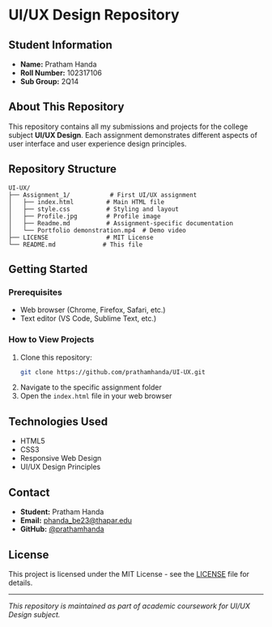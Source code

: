 # UI/UX Design Repository

## Student Information
- **Name:** Pratham Handa
- **Roll Number:** 102317106
- **Sub Group:** 2Q14

## About This Repository
This repository contains all my submissions and projects for the college subject **UI/UX Design**. Each assignment demonstrates different aspects of user interface and user experience design principles.

## Repository Structure
```
UI-UX/
├── Assignment_1/           # First UI/UX assignment
│   ├── index.html         # Main HTML file
│   ├── style.css          # Styling and layout
│   ├── Profile.jpg        # Profile image
│   ├── Readme.md          # Assignment-specific documentation
│   └── Portfolio demonstration.mp4  # Demo video
├── LICENSE                # MIT License
└── README.md             # This file
```

## Getting Started

### Prerequisites
- Web browser (Chrome, Firefox, Safari, etc.)
- Text editor (VS Code, Sublime Text, etc.)

### How to View Projects
1. Clone this repository:
   ```bash
   git clone https://github.com/prathamhanda/UI-UX.git
   ```
2. Navigate to the specific assignment folder
3. Open the `index.html` file in your web browser

## Technologies Used
- HTML5
- CSS3
- Responsive Web Design
- UI/UX Design Principles




## Contact
- **Student:** Pratham Handa
- **Email:** phanda_be23@thapar.edu
- **GitHub:** [@prathamhanda](https://github.com/prathamhanda)

## License
This project is licensed under the MIT License - see the [LICENSE](LICENSE) file for details.

---
*This repository is maintained as part of academic coursework for UI/UX Design subject.*